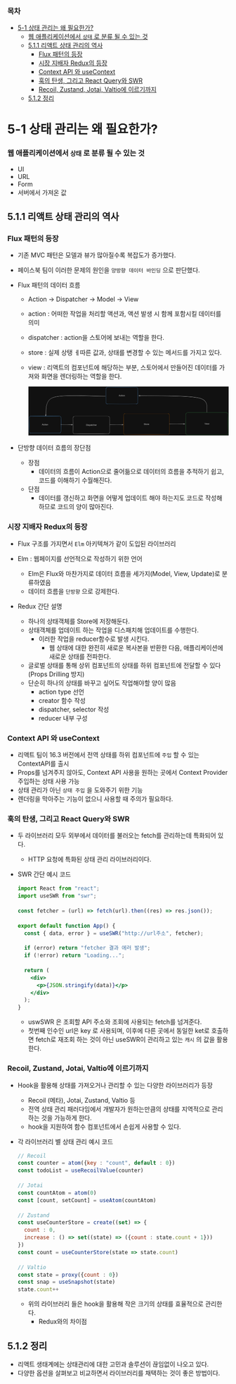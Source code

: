 ### 목차

- [5-1 상태 관리는 왜 필요한가?](#5-1-상태-관리는-왜-필요한가)
    - [웹 애플리케이션에서 `상태` 로 분류 될 수 있는 것](#웹-애플리케이션에서-상태-로-분류-될-수-있는-것)
  - [5.1.1 리액트 상태 관리의 역사](#511-리액트-상태-관리의-역사)
    - [Flux 패턴의 등장](#flux-패턴의-등장)
    - [시장 지배자 Redux의 등장](#시장-지배자-redux의-등장)
    - [Context API 와 useContext](#context-api-와-usecontext)
    - [훅의 탄생, 그리고 React Query와 SWR](#훅의-탄생-그리고-react-query와-swr)
    - [Recoil, Zustand, Jotai, Valtio에 이르기까지](#recoil-zustand-jotai-valtio에-이르기까지)
  - [5.1.2 정리](#512-정리)

# 5-1 상태 관리는 왜 필요한가?

### 웹 애플리케이션에서 `상태` 로 분류 될 수 있는 것

- UI
- URL
- Form
- 서버에서 가져온 값

## 5.1.1 리액트 상태 관리의 역사

### Flux 패턴의 등장

- 기존 MVC 패턴은 모델과 뷰가 많아질수록 복잡도가 증가했다.
- 페이스북 팀이 이러한 문제의 원인을 `양방향 데이터 바인딩` 으로 판단했다.
- Flux 패턴의 데이터 흐름

  - Action → Dispatcher → Model → View
  - action : 어떠한 작업을 처리할 액션과, 액션 발생 시 함께 포함시킬 데이터를 의미
  - dispatcher : action을 스토어에 보내는 역할을 한다.
  - store : 실제 상탱 ㅔ따른 값과, 상태를 변경할 수 있는 메서드를 가지고 있다.
  - view : 리액트의 컴포넌트에 해당하는 부분, 스토어에서 만들어진 데이터를 가져와 화면을 렌더링하는 역할을 한다.

    ![Flux패턴.png](../asset/Flux패턴.png)

- 단방향 데이터 흐름의 장단점
  - 장점
    - 데이터의 흐름이 Action으로 줄어듦으로 데이터의 흐름을 추적하기 쉽고, 코드를 이해하기 수월해진다.
  - 단점
    - 데이터를 갱신하고 화면을 어떻게 업데이트 해야 하는지도 코드로 작성해 하므로 코드의 양이 많아진다.

### 시장 지배자 Redux의 등장

- Flux 구조를 가지면서 `Elm` 아키텍쳐가 같이 도입된 라이브러리
- Elm : 웹페이지를 선언적으로 작성하기 위한 언어

  - Elm은 Flux와 마찬가지로 데이터 흐름을 세가지(Model, View, Update)로 분류하였음
  - 데이터 흐름을 `단방향` 으로 강제한다.

- Redux 간단 설명
  - 하나의 상태객체를 Store에 저장해둔다.
  - 상태객체를 업데이트 하는 작업을 디스패치해 업데이트를 수행한다.
    - 이러한 작업을 reducer함수로 발생 시킨다.
      - 웹 상태에 대한 완전히 새로운 복사본을 반환한 다음, 애플리케이션에 새로운 상태를 전파한다.
  - 글로벌 상태를 통해 상위 컴포넌트의 상태를 하위 컴포넌트에 전달할 수 있다 (Props Drilling 방지)
  - 단순히 하나의 상태를 바꾸고 싶어도 작업해야할 양이 많음
    - action type 선언
    - creator 함수 작성
    - dispatcher, selector 작성
    - reducer 내부 구성

### Context API 와 useContext

- 리액트 팀이 16.3 버전에서 전역 상태를 하위 컴포넌트에 `주입` 할 수 있는 ContextAPI를 출시
- Props를 넘겨주지 않아도, Context API 사용을 원하는 곳에서 Context Provider주입하는 상태 사용 가능
- 상태 관리가 아닌 `상태 주입` 을 도와주기 위한 기능
- 렌더링을 막아주는 기능이 없으니 사용할 때 주의가 필요하다.

### 훅의 탄생, 그리고 React Query와 SWR

- 두 라이브러리 모두 외부에서 데이터를 불러오는 fetch를 관리하는데 특화되어 있다.

  - HTTP 요청에 특화된 상태 관리 라이브러리이다.

- SWR 간단 예시 코드

  ```jsx
  import React from "react";
  import useSWR from "swr";

  const fetcher = (url) => fetch(url).then((res) => res.json());

  export default function App() {
    const { data, error } = useSWR("http://url주소", fetcher);

    if (error) return "fetcher 결과 에러 발생";
    if (!error) return "Loading...";

    return (
      <div>
        <p>{JSON.stringify(data)}</p>
      </div>
    );
  }
  ```

  - uswSWR 은 조회할 API 주소와 조회에 사용되는 fetch를 넘겨준다.
  - 첫번째 인수인 url은 key 로 사용되며, 이후에 다른 곳에서 동일한 ket로 호출하면 fetch로 재조회 하는 것이 아닌 useSWR이 관리하고 있는 `캐시` 의 값을 활용한다.

### Recoil, Zustand, Jotai, Valtio에 이르기까지

- Hook을 활용해 상태를 가져오거나 관리할 수 있는 다양한 라이브러리가 등장
  - Recoil (메타), Jotai, Zustand, Valtio 등
  - 전역 상태 관리 패러다임에서 개발자가 원하는만큼의 상태를 지역적으로 관리하는 것을 가능하게 한다.
  - hook을 지원하여 함수 컴포넌트에서 손쉽게 사용할 수 있다.
- 각 라이브러리 별 상태 관리 예시 코드

  ```jsx
  // Recoil
  const counter = atom({key : "count", default : 0})
  const todoList = useRecoilValue(counter)

  // Jotai
  const countAtom = atom(0)
  const [count, setCount] = useAtom(countAtom)

  // Zustand
  const useCounterStore = create((set) => {
  	count : 0,
  	increase : () => set((state) => ({count : state.count + 1}))
  })
  const count = useCounterStore(state => state.count)

  // Valtio
  const state = proxy({count : 0})
  const snap = useSnapshot(state)
  state.count++
  ```

  - 위의 라이브러리 들은 hook을 활용해 작은 크기의 상태를 효율적으로 관리한다.
    - Redux와의 차이점

## 5.1.2 정리

- 리액트 생태계에는 상태관리에 대한 고민과 솔루션이 끊임없이 나오고 있다.
- 다양한 옵션을 살펴보고 비교하면서 라이브러리를 채택하는 것이 좋은 방법이다.

